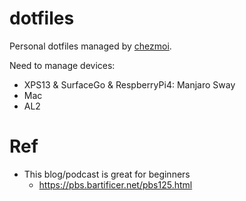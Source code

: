 # dotfiles

Personal dotfiles managed by [chezmoi](https://www.chezmoi.io/).

Need to manage devices:
- XPS13 & SurfaceGo & RespberryPi4: Manjaro Sway
- Mac
- AL2

# Ref

- This blog/podcast is great for beginners
  - https://pbs.bartificer.net/pbs125.html
